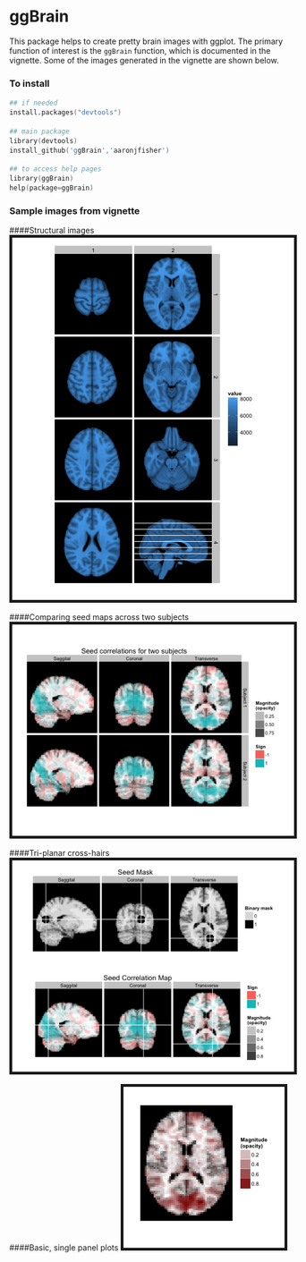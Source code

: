 ggBrain
=======

This package helps to create pretty brain images with ggplot. The primary function of interest is the `ggBrain` function, which is documented in the vignette. Some of the images generated in the vignette are shown below.


### To install
```S
## if needed
install.packages("devtools")

## main package
library(devtools)
install_github('ggBrain','aaronjfisher')

## to access help pages
library(ggBrain)
help(package=ggBrain)
``` 


### Sample images from vignette

####Structural images
<img src="vignettes/figure/line-key-str.png" border="5" />

####Comparing seed maps across two subjects
<img src="vignettes/figure/2brain_compare.png" border="5" />

####Tri-planar cross-hairs
<img src="vignettes/figure/tri-panel2.png" border="5" />

####Basic, single panel plots
<img src="vignettes/figure/single-plots-abs-val.png" border="5" />




<br/><br/>